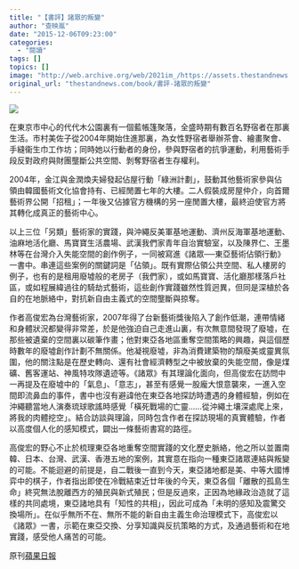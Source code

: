 ```yaml
---
title: "【書評】諸眾的叛變"
author: "查映嵐"
date: "2015-12-06T09:23:00"
categories:
  - "閱讀"
tags: []
topics: []
image: "http://web.archive.org/web/2021im_/https://assets.thestandnews.com/media/photos/E8ABB8E79CBE_9Tplz.jpg"
original_url: "thestandnews.com/book/書評-諸眾的叛變"
---
```

![](http://web.archive.org/web/2021im_/https://assets.thestandnews.com/media/photos/E8ABB8E79CBE_9Tplz.jpg)

在東京市中心的代代木公園裏有一個藍帳篷聚落，全盛時期有數百名野宿者在那裏生活。市村美佐子從2004年開始住進那裏，為女性野宿者舉辦茶會、繪畫聚會、手縫衞生巾工作坊；同時她以行動者的身份，參與野宿者的抗爭運動，利用藝術手段反對政府與財團壟斷公共空間、剝奪野宿者生存權利。

2004年，金江與金潤煥夫婦發起佔屋行動「綠洲計劃」，鼓動其他藝術家參與佔領由韓國藝術文化協會持有、已經閒置七年的大樓。二人假裝成房屋仲介，向首爾藝術界公開「招租」；一年後又佔據官方機構的另一座閒置大樓，最終迫使官方將其轉化成真正的藝術中心。

以上三位「另類」藝術家的實踐，與沖繩反美軍基地運動、濟州反海軍基地運動、油麻地活化廳、馬寶寶生活農場、武漢我們家青年自治實驗室，以及陳界仁、王墨林等在台灣介入失能空間的創作例子，一同被寫進《諸眾──東亞藝術佔領行動》一書中。串連這些案例的關鍵詞是「佔領」。既有實際佔領公共空間、私人樓房的例子，也有的是租用廢墟般的老房子（我們家），或如馬寶寶、活化廳那樣落戶社區，或如程展緯過往的騎劫式藝術，這些創作實踐雖然性質迥異，但同是深植於各自的在地脈絡中，對抗新自由主義式的空間壟斷與掠奪。

作者高俊宏為台灣藝術家，2007年得了台新藝術獎後陷入了創作低潮，連帶情緒和身體狀況都變得非常差，於是他強迫自己走進山裏，有次無意間發現了廢墟，在那些被遺棄的空間裏以碳筆作畫；他對東亞各地區重奪空間策略的興趣，與這個歷時數年的廢墟創作計劃不無關係。他凝視廢墟，非為消費建築物的頹廢美或靈異氛圍，他的關注點是在歷史轉向、還有社會經濟轉型之中被放棄的失能空間，像是煤礦、舊客運站、神風特攻隊遺迹等。《諸眾》有其理論化面向，但高俊宏在訪問中一再提及在廢墟中的「氣息」、「意志」，甚至有感覺一股龐大恨意襲來，一進入空間即流鼻血的事件，書中也沒有避諱他在東亞各地探訪時遭遇的身體經驗，例如在沖繩聽當地人演奏琉球歌謠時感覺「橫死戰場的亡靈……從沖繩土壤深處爬上來，將我的肉體挖空」。結合訪談與理論，同時包含作者在探訪現場的真實體驗，作者以高度個人化的感知模式，闢出一條藝術書寫的路徑。

高俊宏的野心不止於梳理東亞各地重奪空間實踐的文化歷史脈絡，他之所以並置南韓、日本、台灣、武漢、香港五地的案例，其實意在指向一種東亞諸眾連結與叛變的可能。不能迴避的前提是，自二戰後一直到今天，東亞諸地都是美、中等大國博弈中的棋子，作者指出即使在冷戰結束近廿年後的今天，東亞各個「離散的孤島生命」終究無法脫離西方的殖民與新式殖民；但是反過來，正因為地緣政治造就了這樣的共同處境，東亞諸地具有「知性的共相」，因此可成為「未明的感知及震驚交換場所」。在似乎無所不在、無所不能的新自由主義生命治理模式下，高俊宏以《諸眾》一書，示範在東亞交換、分享知識與反抗策略的方式，及通過藝術和在地實踐，感受他人痛苦的可能。

原刊[蘋果日報](http://web.archive.org/web/20210710113021/http://hk.apple.nextmedia.com/financeestate/art/20151206/19400905)